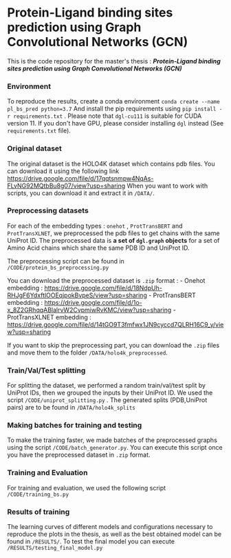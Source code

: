 # Protein-Ligand binding sites prediction using Graph Convolutional Networks (GCN)


This is the code repository for the master's thesis : **_Protein-Ligand binding sites prediction using Graph Convolutional Networks (GCN)_**


### Environment
To reproduce the results, create a conda environment `conda create --name pl_bs_pred python=3.7`
And install the pip requirements using `pip install -r requirements.txt` . Please note that `dgl-cu111` is suitable for CUDA version 11. If you don't have GPU, please consider installing `dgl` instead (See `requirements.txt` file).

### Original dataset 
The original dataset is the HOLO4K dataset which contains pdb files. You can download it using the following link https://drive.google.com/file/d/17qqtsnmpw4NqAs-FLvNG92MQtbBu8g07/view?usp=sharing 
When you want to work with scripts, you can download it and extract it in `/DATA/`.

### Preprocessing datasets
For each of the embedding types : `onehot` , `ProtTransBERT` and `ProtTransXLNET`, we preprocessed the pdb files to get chains with the same UniProt ID. The preprocessed data is **a set of `dgl.graph` objects** for a set of Amino Acid chains which share the same PDB ID and UniProt ID. 

The preprocessing script can be found in `/CODE/protein_bs_preprocessing.py`

You can download the preprocessed dataset is `.zip` format :
    - Onehot embedding : https://drive.google.com/file/d/18NdpUh-RHJgF6YdxftlOOEqjpokBvpeS/view?usp=sharing
    - ProtTransBERT embedding : https://drive.google.com/file/d/1o-x_8Z2GRhqqABlalrvW2CvpmiwRvKMC/view?usp=sharing
    - ProtTransXLNET embedding : https://drive.google.com/file/d/14tGO9T3fmfwx1JN9cyccd7QLRH16C9_y/view?usp=sharing

If you want to skip the preprocessing part, you can download the `.zip` files and move them to the folder `/DATA/holo4k_preprocessed`.

### Train/Val/Test splitting
For splitting the dataset, we performed a random train/val/test split by UniProt IDs, then we grouped the inputs by their UniProt ID. We used the script `/CODE/uniprot_splitting.py` . The generated splits (PDB,UniProt pairs) are to be found in `/DATA/holo4k_splits` 

### Making batches for training and testing
To make the training faster, we made batches of the preprocessed graphs using the script `/CODE/batch_generator.py`. You can execute this script once you have the preprocessed dataset in `.zip` format.

### Training and Evaluation
For training and evaluation, we used the following script `/CODE/training_bs.py` 

### Results of training
The learning curves of different models and configurations necessary to reproduce the plots in the thesis, as well as the best obtained model can be found in `/RESULTS/`.
To test the final model you can execute `/RESULTS/testing_final_model.py`